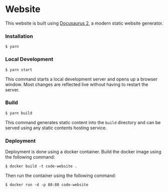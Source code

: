 # Website

This website is built using [Docusaurus 2](https://docusaurus.io/), a modern static website generator.

### Installation

```
$ yarn
```

### Local Development

```
$ yarn start
```

This command starts a local development server and opens up a browser window. Most changes are reflected live without having to restart the server.

### Build

```
$ yarn build
```

This command generates static content into the `build` directory and can be served using any static contents hosting service.

### Deployment

Deployment is done using a docker container. Build the docker image using the following command:

```
$ docker build -t code-website .
```

Then run the container using the following command:

```
$ docker run -d -p 80:80 code-website
```